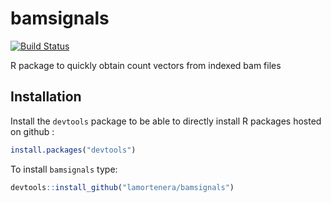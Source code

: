 bamsignals
==========

[![Build Status](https://travis-ci.org/lamortenera/bamsignals.svg?branch=s4)](https://travis-ci.org/lamortenera/bamsignals)

R package to quickly obtain count vectors from indexed bam files

## Installation

Install the `devtools` package to be able to directly install R packages hosted on github :

```R
install.packages("devtools")
```

To install `bamsignals` type:

```R
devtools::install_github("lamortenera/bamsignals")
```
